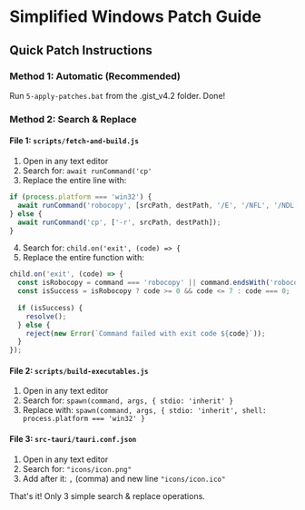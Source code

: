 # Simplified Windows Patch Guide

## Quick Patch Instructions

### Method 1: Automatic (Recommended)
Run `5-apply-patches.bat` from the .gist_v4.2 folder. Done!

### Method 2: Search & Replace

#### File 1: `scripts/fetch-and-build.js`
1. Open in any text editor
2. Search for: `await runCommand('cp'`
3. Replace the entire line with:
```javascript
if (process.platform === 'win32') {
  await runCommand('robocopy', [srcPath, destPath, '/E', '/NFL', '/NDL', '/NJH', '/NJS', '/nc', '/ns', '/np']);
} else {
  await runCommand('cp', ['-r', srcPath, destPath]);
}
```

4. Search for: `child.on('exit', (code) => {`
5. Replace the entire function with:
```javascript
child.on('exit', (code) => {
  const isRobocopy = command === 'robocopy' || command.endsWith('robocopy.exe');
  const isSuccess = isRobocopy ? code >= 0 && code <= 7 : code === 0;
  
  if (isSuccess) {
    resolve();
  } else {
    reject(new Error(`Command failed with exit code ${code}`));
  }
});
```

#### File 2: `scripts/build-executables.js`
1. Open in any text editor
2. Search for: `spawn(command, args, { stdio: 'inherit' }`
3. Replace with: `spawn(command, args, { stdio: 'inherit', shell: process.platform === 'win32' }`

#### File 3: `src-tauri/tauri.conf.json`
1. Open in any text editor
2. Search for: `"icons/icon.png"`
3. Add after it: `,` (comma) and new line `"icons/icon.ico"`

That's it! Only 3 simple search & replace operations.